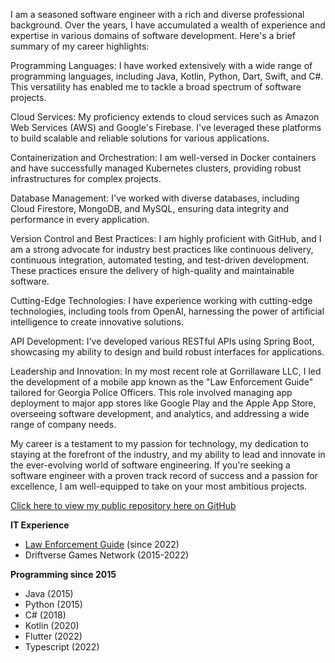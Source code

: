 I am a seasoned software engineer with a rich and diverse professional background. Over the years, I have accumulated a wealth of experience and expertise in various domains of software development. Here's a brief summary of my career highlights:

Programming Languages: I have worked extensively with a wide range of programming languages, including Java, Kotlin, Python, Dart, Swift, and C#. This versatility has enabled me to tackle a broad spectrum of software projects.

Cloud Services: My proficiency extends to cloud services such as Amazon Web Services (AWS) and Google's Firebase. I've leveraged these platforms to build scalable and reliable solutions for various applications.

Containerization and Orchestration: I am well-versed in Docker containers and have successfully managed Kubernetes clusters, providing robust infrastructures for complex projects.

Database Management: I've worked with diverse databases, including Cloud Firestore, MongoDB, and MySQL, ensuring data integrity and performance in every application.

Version Control and Best Practices: I am highly proficient with GitHub, and I am a strong advocate for industry best practices like continuous delivery, continuous integration, automated testing, and test-driven development. These practices ensure the delivery of high-quality and maintainable software.

Cutting-Edge Technologies: I have experience working with cutting-edge technologies, including tools from OpenAI, harnessing the power of artificial intelligence to create innovative solutions.

API Development: I've developed various RESTful APIs using Spring Boot, showcasing my ability to design and build robust interfaces for applications.

Leadership and Innovation: In my most recent role at Gorrillaware LLC, I led the development of a mobile app known as the "Law Enforcement Guide" tailored for Georgia Police Officers. This role involved managing app deployment to major app stores like Google Play and the Apple App Store, overseeing software development, and analytics, and addressing a wide range of company needs.

My career is a testament to my passion for technology, my dedication to staying at the forefront of the industry, and my ability to lead and innovate in the ever-evolving world of software engineering. If you're seeking a software engineer with a proven track record of success and a passion for excellence, I am well-equipped to take on your most ambitious projects.

[Click here to view my public repository here on GitHub](https://github.com/tylerfrydenlund/tylerfrydenlund)  

**IT Experience**

- [Law Enforcement Guide](https://gorillaware.io/le-guide/) (since 2022)
- Driftverse Games Network (2015-2022)

**Programming since 2015**
- Java (2015)
- Python (2015)
- C# (2018)
- Kotlin (2020)
- Flutter (2022)
- Typescript (2022)
